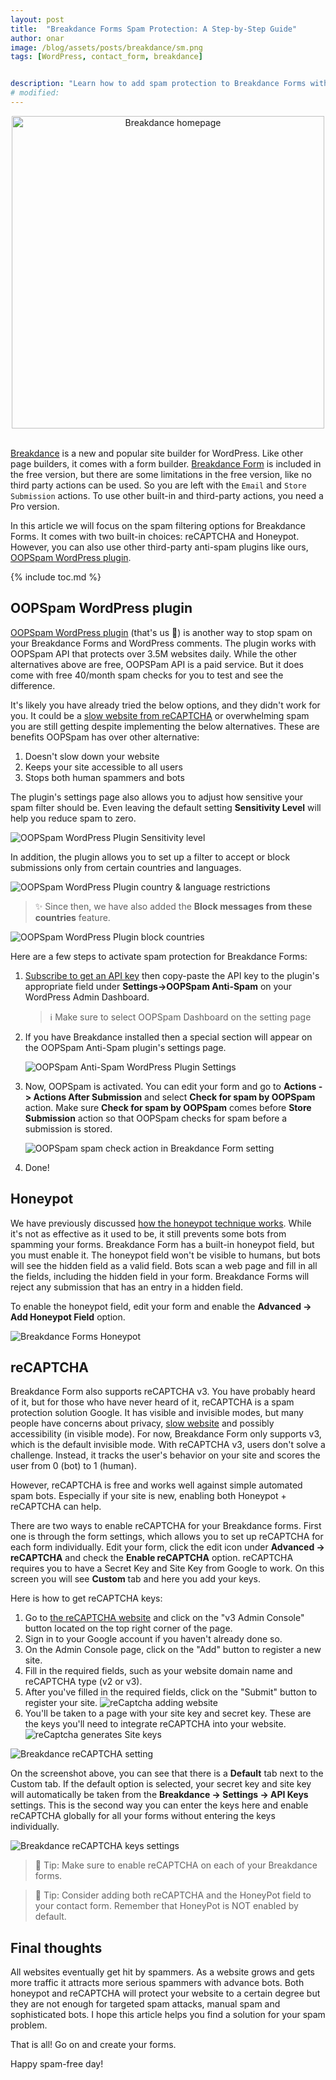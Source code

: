 ```yaml
---
layout: post
title:  "Breakdance Forms Spam Protection: A Step-by-Step Guide"
author: onar
image: /blog/assets/posts/breakdance/sm.png
tags: [WordPress, contact_form, breakdance]


description: "Learn how to add spam protection to Breakdance Forms with these 3 different methods in WordPress."
# modified: 
---
```

<center>
<img loading="lazy"  width="500" alt="Breakdance homepage" src="/blog/assets/posts/breakdance/breakdance.png">
</center>
<br/>

[Breakdance](https://breakdance.com/) is a new and popular site builder for WordPress. Like other page builders, it comes with a form builder. [Breakdance Form](https://breakdance.com/features/form-builder/) is included in the free version, but there are some limitations in the free version, like no third party actions can be used. So you are left with the ``Email`` and ``Store Submission`` actions. To use other built-in and third-party actions, you need a Pro version.

In this article we will focus on the spam filtering options for Breakdance Forms. It comes with two built-in choices: reCAPTCHA and Honeypot. However, you can also use other third-party anti-spam plugins like ours, [OOPSpam WordPress plugin](https://wordpress.org/plugins/oopspam-anti-spam/).

{% include toc.md %}

## OOPSpam WordPress plugin

[OOPSpam WordPress plugin](https://wordpress.org/plugins/oopspam-anti-spam/) (that's us 👋) is another way to stop spam on your Breakdance Forms and WordPress comments. The plugin works with OOPSpam API that protects over 3.5M websites daily. While the other alternatives above are free, OOPSPam API is a paid service. But it does come with free 40/month spam checks for you to test and see the difference.

It's likely you have already tried the below options, and they didn't work for you. It could be a [slow website from reCAPTCHA](https://www.oopspam.com/blog/recaptcha-performance-analyses) or overwhelming spam you are still getting despite implementing the below alternatives. These are benefits OOPSpam has over other alternative:

1. Doesn't slow down your website
2. Keeps your site accessible to all users
3. Stops both human spammers and bots

The plugin's settings page also allows you to adjust how sensitive your spam filter should be. Even leaving the default setting __Sensitivity Level__ will help you reduce spam to zero.

![OOPSpam WordPress Plugin Sensitivity level](https://www.oopspam.com/assets/WP_SensitivyLevel.jpg "OOPSpam WordPress Plugin Sensitivity level")

In addition, the plugin allows you to set up a filter to accept or block submissions only from certain countries and languages.

![OOPSpam WordPress Plugin country & language restrictions](/blog/assets/posts/breakdance/country-language-filter.png "OOPSpam WordPress Plugin country & language restrictions")

> ✨ Since then, we have also added the __Block messages from these countries__ feature.

![OOPSpam WordPress Plugin block countries](https://www.oopspam.com/blog/assets/wp-block-countries.png "OOPSpam WordPress Plugin block countries")

Here are a few steps to activate spam protection for Breakdance Forms:

1. [Subscribe to get an API key](https://app.oopspam.com/Identity/Account/Register) then copy-paste the API key to the plugin's appropriate field under __Settings->OOPSpam Anti-Spam__ on your WordPress Admin Dashboard.

    > ℹ️ Make sure to select OOPSpam Dashboard on the setting page

2. If you have Breakdance installed then a special section will appear on the OOPSpam Anti-Spam plugin's settings page.

    ![OOPSpam Anti-Spam WordPress Plugin Settings](/blog/assets/posts/breakdance/oopspam-bd-setting.png "OOPSpam Anti-Spam WordPress Plugin Settings")

3. Now, OOPSpam is activated. You can edit your form and go to __Actions -> Actions After Submission__ and select __Check for spam by OOPSpam__ action. Make sure __Check for spam by OOPSpam__ comes before __Store Submission__ action so that OOPSpam checks for spam before a submission is stored.

    ![OOPSpam spam check action in Breakdance Form setting](/blog/assets/posts/breakdance/spam-check-action.png "OOPSpam spam check action in Breakdance Form setting")

4. Done!

## Honeypot

We have previously discussed [how the honeypot technique works](https://www.oopspam.com/blog/ways-to-stop-spam#honeypot-filter-spam-with-a-hidden-field). While it's not as effective as it used to be, it still prevents some bots from spamming your forms.
Breakdance Form has a built-in honeypot field, but you must enable it. The honeypot field won't be visible to humans, but bots will see the hidden field as a valid field. Bots scan a web page and fill in all the fields, including the hidden field in your form. Breakdance Forms will reject any submission that has an entry in a hidden field.

To enable the honeypot field, edit your form and enable the __Advanced -> Add Honeypot Field__ option.

![Breakdance Forms Honeypot](/blog/assets/posts/breakdance/honeypot.png "Breakdance Forms Honeypot")

## reCAPTCHA

Breakdance Form also supports reCAPTCHA v3. You have probably heard of it, but for those who have never heard of it, reCAPTCHA is a spam protection solution Google. It has visible and invisible modes, but many people have concerns about privacy, [slow website](https://www.oopspam.com/blog/recaptcha-performance-analyses) and possibly accessibility (in visible mode). For now, Breakdance Form only supports v3, which is the default invisible mode. With reCAPTCHA v3, users don't solve a challenge. Instead, it tracks the user's behavior on your site and scores the user from 0 (bot) to 1 (human).

However, reCAPTCHA is free and works well against simple automated spam bots. Especially if your site is new, enabling both Honeypot + reCAPTCHA can help.

There are two ways to enable reCAPTCHA for your Breakdance forms. 
First one is through the form settings, which allows you to set up reCAPTCHA for each form individually. Edit your form, click the edit icon under __Advanced -> reCAPTCHA__ and check the __Enable reCAPTCHA__ option. reCAPTCHA requires you to have a Secret Key and Site Key from Google to work. On this screen you will see __Custom__ tab and here you add your keys.

Here is how to get reCAPTCHA keys:

1. Go to [the reCAPTCHA website](https://www.google.com/recaptcha/) and click on the "v3 Admin Console" button located on the top right corner of the page.
2. Sign in to your Google account if you haven't already done so.
3. On the Admin Console page, click on the "Add" button to register a new site.
4. Fill in the required fields, such as your website domain name and reCAPTCHA type (v2 or v3).
5. After you've filled in the required fields, click on the "Submit" button to register your site.
    ![reCaptcha adding website](/blog/assets/posts/gravity/recaptcha-form.png "reCaptcha adding website")
6. You'll be taken to a page with your site key and secret key. These are the keys you'll need to integrate reCAPTCHA into your website.
    ![reCaptcha generates Site keys](/blog/assets/posts/gravity/recaptcha-keys.jpg "reCaptcha generates Site keys")

![Breakdance reCAPTCHA setting](/blog/assets/posts/breakdance/recaptcha.png "Breakdance reCAPTCHA setting")

On the screenshot above, you can see that there is a __Default__ tab next to the Custom tab. If the default option is selected, your secret key and site key will automatically be taken from the __Breakdance -> Settings -> API Keys__ settings. This is the second way you can enter the keys here and enable reCAPTCHA globally for all your forms without entering the keys individually.

![Breakdance reCAPTCHA keys settings](/blog/assets/posts/breakdance/recaptcha-keys.png "Breakdance reCAPTCHA keys settings")

> 📌 Tip: Make sure to enable reCAPTCHA on each of your Breakdance forms.

> 📌 Tip: Consider adding both reCAPTCHA and the HoneyPot field to your contact form. Remember that HoneyPot is NOT enabled by default.

## Final thoughts

All websites eventually get hit by spammers. As a website grows and gets more traffic it attracts more serious spammers with advance bots. Both honeypot and reCAPTCHA will protect your website to a certain degree but they are not enough for targeted spam attacks, manual spam and sophisticated bots. I hope this article helps you find a solution for your spam problem.

That is all! Go on and create your forms.

Happy spam-free day!